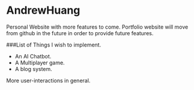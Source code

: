 # AndrewHuang
Personal Website with more features to come. Portfolio website will move from github in the future in order to provide future features. 
	
###List of Things I wish to implement. 
* An AI Chatbot.
* A Multiplayer game.
* A blog system.

More user-interactions in general. 
